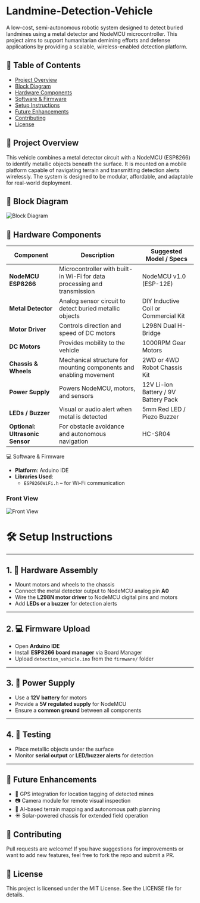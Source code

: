 # Landmine-Detection-Vehicle
A low-cost, semi-autonomous robotic system designed to detect buried landmines using a metal detector and NodeMCU microcontroller. This project aims to support humanitarian demining efforts and defense applications by providing a scalable, wireless-enabled detection platform.

   
## 📌 Table of Contents
- [Project Overview](#project-overview)
- [Block Diagram](#block-diagram)
- [Hardware Components](#hardware-components)
- [Software & Firmware](#software--firmware)
- [Setup Instructions](#setup-instructions)
- [Future Enhancements](#future-enhancements)
- [Contributing](#contributing)
- [License](#license)


## 🧭 Project Overview

This vehicle combines a metal detector circuit with a NodeMCU (ESP8266) to identify metallic objects beneath the surface. It is mounted on a mobile platform capable of navigating terrain and transmitting detection alerts wirelessly. The system is designed to be modular, affordable, and adaptable for real-world deployment.


## 🔲 Block Diagram
![Block Diagram](images/block_diagram.png)


## 🔩 Hardware Components

| Component              | Description                                                                 | Suggested Model / Specs             |
|------------------------|-----------------------------------------------------------------------------|-------------------------------------|
| **NodeMCU ESP8266**    | Microcontroller with built-in Wi-Fi for data processing and transmission    | NodeMCU v1.0 (ESP-12E)              |
| **Metal Detector**     | Analog sensor circuit to detect buried metallic objects                     | DIY Inductive Coil or Commercial Kit |
| **Motor Driver**       | Controls direction and speed of DC motors                                   | L298N Dual H-Bridge                 |
| **DC Motors**          | Provides mobility to the vehicle                                            | 1000RPM Gear Motors              |
| **Chassis & Wheels**   | Mechanical structure for mounting components and enabling movement          | 2WD or 4WD Robot Chassis Kit        |
| **Power Supply**       | Powers NodeMCU, motors, and sensors                                         | 12V Li-ion Battery / 9V Battery Pack|
| **LEDs / Buzzer**      | Visual or audio alert when metal is detected                                | 5mm Red LED / Piezo Buzzer          |
| **Optional: Ultrasonic Sensor** | For obstacle avoidance and autonomous navigation               | HC-SR04                             |


💻 Software & Firmware
- **Platform**: Arduino IDE  
- **Libraries Used**:
  - `ESP8266WiFi.h` – for Wi-Fi communication

### Front View
![Front View](images/vehicle_front_view.jpg)

# 🛠️ Setup Instructions

---

## 1. 🔧 Hardware Assembly
- Mount motors and wheels to the chassis  
- Connect the metal detector output to NodeMCU analog pin **A0**  
- Wire the **L298N motor driver** to NodeMCU digital pins and motors  
- Add **LEDs or a buzzer** for detection alerts  

---

## 2. 💻 Firmware Upload
- Open **Arduino IDE**  
- Install **ESP8266 board manager** via Board Manager  
- Upload `detection_vehicle.ino` from the `firmware/` folder  

---

## 3. 🔋 Power Supply
- Use a **12V battery** for motors  
- Provide a **5V regulated supply** for NodeMCU  
- Ensure a **common ground** between all components  

---

## 4. 🧪 Testing
- Place metallic objects under the surface  
- Monitor **serial output** or **LED/buzzer alerts** for detection  

---


## 🚀 Future Enhancements
- 📍 GPS integration for location tagging of detected mines  
- 📷 Camera module for remote visual inspection  
- 🧠 AI-based terrain mapping and autonomous path planning  
- ☀️ Solar-powered chassis for extended field operation  


## 🤝 Contributing
Pull requests are welcome! If you have suggestions for improvements or want to add new features, feel free to fork the repo and submit a PR.


## 📄 License
This project is licensed under the MIT License. See the LICENSE file for details.
